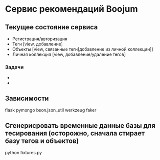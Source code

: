 # Сервис рекомендаций Boojum

## Текущее состояние сервиса
* Регистрация/авторизация
* Теги [view, добавление]
* Объекты [view, связанные теги[добавление из личной коллекции]]
* Личная коллекция [view, добавление/удаление тегов]
### Задачи
* 
* 

## Зависимости

flask
pymongo
bson.json_util
werkzeug
faker


## Сгенерисровать временные данные базы для тесирования (осторожно, сначала стирает базу тегов и объектов)

python fixtures.py